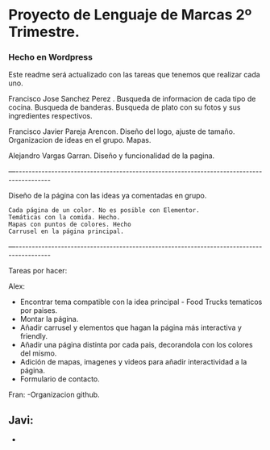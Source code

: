 # Proyecto de Lenguaje de Marcas 2º Trimestre.
### Hecho en Wordpress

Este readme será actualizado con las tareas que tenemos que realizar cada uno.

Francisco Jose Sanchez Perez .
Busqueda de informacion de cada tipo de cocina.
Busqueda de banderas.
Busqueda de plato con su fotos y sus ingredientes respectivos.

Francisco Javier Pareja Arencon.
Diseño del logo, ajuste de tamaño.
Organizacion de ideas en el grupo.
Mapas.


Alejandro Vargas Garran.
Diseño y funcionalidad de la pagina.

—-----------------------------------------------------------------------------------------

Diseño de la página con las ideas ya comentadas en grupo.
	
	Cada página de un color. No es posible con Elementor.
	Temáticas con la comida. Hecho.
	Mapas con puntos de colores. Hecho
	Carrusel en la página principal.

—-----------------------------------------------------------------------------------------


Tareas por hacer: 

Alex: 
- Encontrar tema compatible con la idea principal - Food Trucks tematicos por paises.
- Montar la página.
- Añadir carrusel y elementos que hagan la página más interactiva y friendly.
- Añadir una página distinta por cada pais, decorandola con los colores del mismo.
- Adición de mapas, imagenes y videos para añadir interactividad a la página.
- Formulario de contacto.

Fran: 
-Organizacion github.

Javi: 
-	
- 	
